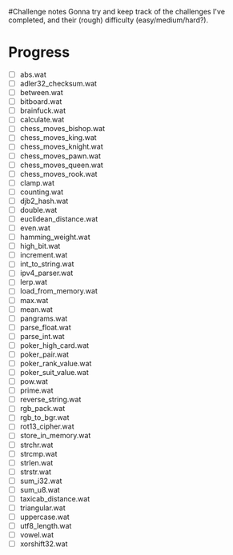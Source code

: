 #Challenge notes
Gonna try and keep track of the challenges I've completed, and their (rough)
difficulty (easy/medium/hard?).

# Progress
- [ ] abs.wat
- [ ] adler32_checksum.wat
- [ ] between.wat
- [ ] bitboard.wat
- [ ] brainfuck.wat
- [ ] calculate.wat
- [ ] chess_moves_bishop.wat
- [ ] chess_moves_king.wat
- [ ] chess_moves_knight.wat
- [ ] chess_moves_pawn.wat
- [ ] chess_moves_queen.wat
- [ ] chess_moves_rook.wat
- [ ] clamp.wat
- [ ] counting.wat
- [ ] djb2_hash.wat
- [ ] double.wat
- [ ] euclidean_distance.wat
- [ ] even.wat
- [ ] hamming_weight.wat
- [ ] high_bit.wat
- [ ] increment.wat
- [ ] int_to_string.wat
- [ ] ipv4_parser.wat
- [ ] lerp.wat
- [ ] load_from_memory.wat
- [ ] max.wat
- [ ] mean.wat
- [ ] pangrams.wat
- [ ] parse_float.wat
- [ ] parse_int.wat
- [ ] poker_high_card.wat
- [ ] poker_pair.wat
- [ ] poker_rank_value.wat
- [ ] poker_suit_value.wat
- [ ] pow.wat
- [ ] prime.wat
- [ ] reverse_string.wat
- [ ] rgb_pack.wat
- [ ] rgb_to_bgr.wat
- [ ] rot13_cipher.wat
- [ ] store_in_memory.wat
- [ ] strchr.wat
- [ ] strcmp.wat
- [ ] strlen.wat
- [ ] strstr.wat
- [ ] sum_i32.wat
- [ ] sum_u8.wat
- [ ] taxicab_distance.wat
- [ ] triangular.wat
- [ ] uppercase.wat
- [ ] utf8_length.wat
- [ ] vowel.wat
- [ ] xorshift32.wat
